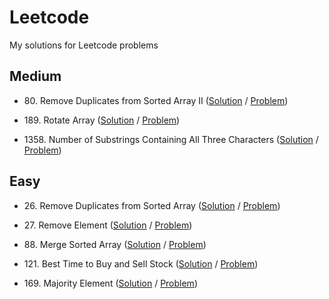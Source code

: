 # Leetcode

My solutions for Leetcode problems

## Medium

- 80\. Remove Duplicates from Sorted Array II ([Solution](medium/80_remove_duplicates_from_sorted_array_ii.ts) / [Problem](https://leetcode.com/problems/remove-duplicates-from-sorted-array-ii/))

- 189\. Rotate Array ([Solution](medium/189_rotate_array.ts) / [Problem](https://leetcode.com/problems/rotate-array/))

- 1358\. Number of Substrings Containing All Three Characters ([Solution](medium/1358_number_of_substrings_containing_all_three_characters.ts) / [Problem](https://leetcode.com/problems/number-of-substrings-containing-all-three-characters/))

## Easy

<!-- -  ([Solution]() / [Problem]()) -->

- 26\. Remove Duplicates from Sorted Array ([Solution](easy/26_remove_duplicates_from_sorted_array.ts) / [Problem](https://leetcode.com/problems/remove-duplicates-from-sorted-array/))

- 27\. Remove Element ([Solution](easy/27_remove_element.ts) / [Problem](https://leetcode.com/problems/remove-element/))

- 88\. Merge Sorted Array ([Solution](easy/88_merge_sorted_array.ts) / [Problem](https://leetcode.com/problems/merge-sorted-array))

- 121\. Best Time to Buy and Sell Stock ([Solution](easy/121_best_time_to_buy_and_sell_stock.ts) / [Problem](https://leetcode.com/problems/best-time-to-buy-and-sell-stock/))

- 169\. Majority Element ([Solution](easy/169_majority_element.ts) / [Problem](https://leetcode.com/problems/majority-element/))

